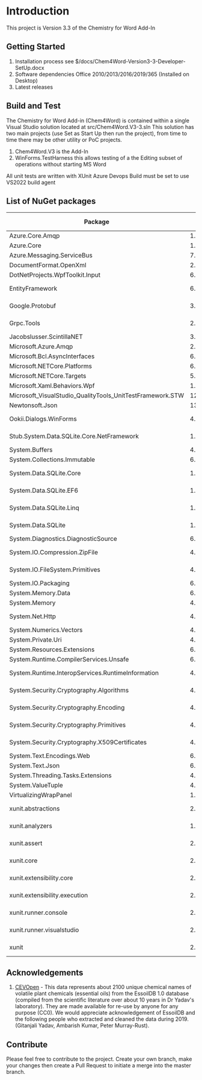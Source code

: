 # Introduction 
This project is Version 3.3 of the Chemistry for Word Add-In

## Getting Started
1.	Installation process see $/docs/Chem4Word-Version3-3-Developer-SetUp.docx
2.	Software dependencies Office 2010/2013/2016/2019/365 (Installed on Desktop)
3.	Latest releases

## Build and Test
The Chemistry for Word Add-in (Chem4Word) is contained within a single Visual Studio solution located at src/Chem4Word.V3-3.sln
This solution has two main projects (use Set as Start Up then run the project), from time to time there may be other utility or PoC projects.
1. Chem4Word.V3 is the Add-In
2. WinForms.TestHarness this allows testing of a the Editing subset of operations without starting MS Word

All unit tests are written with XUnit
Azure Devops Build must be set to use VS2022 build agent

## List of NuGet packages
| Package | Version | Licence | Reference Count |
|--|--|--|--|
|Azure.Core.Amqp|1.2.0|MIT|2|
|Azure.Core|1.25.0|MIT|2|
|Azure.Messaging.ServiceBus|7.11.0|MIT|2|
|DocumentFormat.OpenXml|2.18.0|MIT|2|
|DotNetProjects.WpfToolkit.Input|6.1.94|MS-PL|1|
|EntityFramework|6.4.4|Apache-2.0|2|
|Google.Protobuf|3.21.8|BSD-3-Clause|1|
|Grpc.Tools|2.50.0|Apache-2.0|1|
|Jacobslusser.ScintillaNET|3.6.3|MIT|1|
|Microsoft.Azure.Amqp|2.5.12|MIT|2|
|Microsoft.Bcl.AsyncInterfaces|6.0.0|MIT|2|
|Microsoft.NETCore.Platforms|6.0.6|MIT|2|
|Microsoft.NETCore.Targets|5.0.0|MIT|2|
|Microsoft.Xaml.Behaviors.Wpf|1.1.39|MIT|1|
|Microsoft_VisualStudio_QualityTools_UnitTestFramework.STW|12.0.21005.1|Microsoft|1|
|Newtonsoft.Json|13.0.1|MIT|16|
|Ookii.Dialogs.WinForms|4.0.0|Public Domain|2|
|Stub.System.Data.SQLite.Core.NetFramework|1.0.116.0|Public Domain|2|
|System.Buffers|4.5.1|MIT|5|
|System.Collections.Immutable|6.0.0|MIT|1|
|System.Data.SQLite.Core|1.0.116.0|Public Domain|2|
|System.Data.SQLite.EF6|1.0.116.0|Public Domain|2|
|System.Data.SQLite.Linq|1.0.116.0|Public Domain|2|
|System.Data.SQLite|1.0.116.0|Public Domain|2|
|System.Diagnostics.DiagnosticSource|6.0.0|MIT|2|
|System.IO.Compression.ZipFile|4.3.0|MS-.NET-Library|3|
|System.IO.FileSystem.Primitives|4.3.0|MS-.NET-Library|2|
|System.IO.Packaging|6.0.0|MIT|2|
|System.Memory.Data|6.0.0|MIT|2|
|System.Memory|4.5.5|MIT|5|
|System.Net.Http|4.3.4|MS-.NET-Library|9|
|System.Numerics.Vectors|4.5.0|MIT|5|
|System.Private.Uri|4.3.2|MIT|2|
|System.Resources.Extensions|6.0.0|MIT|2|
|System.Runtime.CompilerServices.Unsafe|6.0.0|MIT|5|
|System.Runtime.InteropServices.RuntimeInformation|4.3.0|MS-.NET-Library|2|
|System.Security.Cryptography.Algorithms|4.3.1|MS-.NET-Library|9|
|System.Security.Cryptography.Encoding|4.3.0|MS-.NET-Library|9|
|System.Security.Cryptography.Primitives|4.3.0|MS-.NET-Library|9|
|System.Security.Cryptography.X509Certificates|4.3.2|MS-.NET-Library|9|
|System.Text.Encodings.Web|6.0.0|MIT|2|
|System.Text.Json|6.0.6|MIT|2|
|System.Threading.Tasks.Extensions|4.5.4|MIT|2|
|System.ValueTuple|4.5.0|MIT|5|
|VirtualizingWrapPanel|1.5.7|MIT|1|
|xunit.abstractions|2.0.3|Apache-2.0|1|
|xunit.analyzers|1.0.0|Apache-2.0|1|
|xunit.assert|2.4.2|Apache-2.0|1|
|xunit.core|2.4.2|Apache-2.0|1|
|xunit.extensibility.core|2.4.2|Apache-2.0|1|
|xunit.extensibility.execution|2.4.2|Apache-2.0|1|
|xunit.runner.console|2.4.2|Apache-2.0|1|
|xunit.runner.visualstudio|2.4.5|Apache-2.0|1|
|xunit|2.4.2|Apache-2.0|1|

## Acknowledgements
1. [CEVOpen](https://github.com/petermr/CEVOpen) - This data represents about 2100 unique chemical names of volatile plant chemicals (essential oils) from the EssoilDB 1.0 database (compiled from the scientific literature over about 10 years in Dr Yadav's laboratory). They are made available for re-use by anyone for any purpose (CC0). We would appreciate acknowledgement of EssoilDB and the following people who extracted and cleaned the data during 2019. (Gitanjali Yadav, Ambarish Kumar, Peter Murray-Rust).

## Contribute
Please feel free to contribute to the project.
Create your own branch, make your changes then create a Pull Request to initiate a merge into the master branch.
